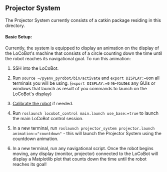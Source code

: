 ## Projector System

The Projector System currently consists of a catkin package residing in this directory. 


#### Basic Setup:

Currently, the system is equipped to display an animation on the display of the LoCoBot's machine that consists of a circle counting down the time until the robot reaches its navigational goal. To run this animation:

1. SSH into the LoCoBot.

2. Run `source ~/pyenv_pyrobot/bin/activate` and `export DISPLAY:=0`on all terminals you will be using. (`export DISPLAY:=0` re-routes any GUIs or windows that launch as result of you commands to launch on the LoCoBot's display)

3. [Calibrate the robot](https://pyrobot.org/docs/calibration) if needed.

4. Run `roslaunch locobot_control main.launch use_base:=true` to launch the main LoCoBot control session.

5. In a new terminal, run `roslaunch projector_system projector.launch animation:="countdown"` - this will launch the Projector System using the countdown animation. 

6. In a new terminal, run any navigational script. Once the robot begins moving, any display (monitor, projector) connected to the LoCoBot will display a Matplotlib plot that counts down the time until the robot reaches its goal!
